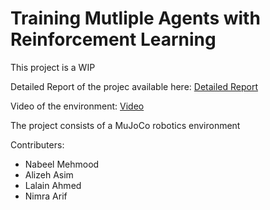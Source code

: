 # Training Mutliple Agents with Reinforcement Learning

This project is a WIP

Detailed Report of the projec available here:
[Detailed Report](https://drive.google.com/file/d/1-8hEp2FBW_LcW19fVXIqbeqbVx2C3x0d/view?usp=sharing)

Video of the environment:
[Video](https://drive.google.com/file/d/1bdkXWm1cMQT8FP-7UUCgecIETuo0N3Uv/view?usp=sharing)

The project consists of a MuJoCo robotics environment 

Contributers:
* Nabeel Mehmood
* Alizeh Asim
* Lalain Ahmed
* Nimra Arif
